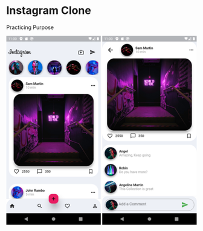 # Instagram Clone

Practicing Purpose

<img src="instagram/assets/images/png1.png" width="250"> <img src="instagram/assets/images/png2.png" width="250">
